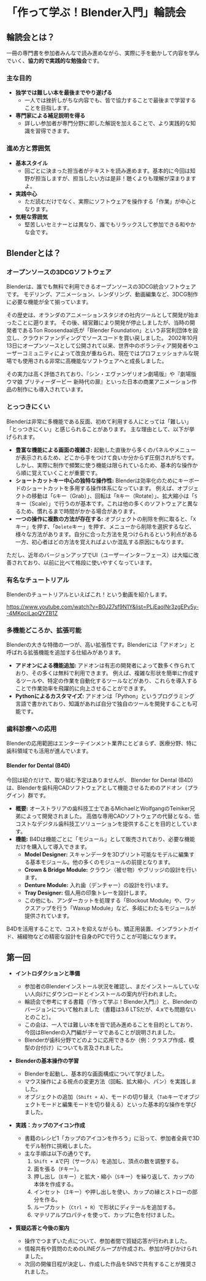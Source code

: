 # **「作って学ぶ！Blender入門」輪読会**

## 輪読会とは？

一冊の専門書を参加者みんなで読み進めながら、実際に手を動かして内容を学んでいく、**協力的で実践的な勉強会**です。

### **主な目的**

*   **独学では難しい本を最後までやり遂げる**
    *   一人では挫折しがちな内容でも、皆で協力することで最後まで学習することを目指します。
*   **専門家による補足説明を得る**
    *   詳しい参加者が専門分野に即した解説を加えることで、より実践的な知識を習得できます。

### **進め方と雰囲気**

*   **基本スタイル**
    *   回ごとに決まった担当者がテキストを読み進めます。基本的に今回は知野が担当しますが、担当したい方は是非！聴くよりも理解が深まりますよ。
*   **実践中心**
    *   ただ読むだけでなく、実際にソフトウェアを操作する「作業」が中心となります。
*   **気軽な雰囲気**
    *   堅苦しいセミナーとは異なり、誰でもリラックスして参加できる和やかな会です。


## **Blenderとは？**

### **オープンソースの3DCGソフトウェア**

Blenderは、誰でも無料で利用できるオープンソースの3DCG統合ソフトウェアです。 モデリング、アニメーション、レンダリング、動画編集など、3DCG制作に必要な機能が全て揃っています。

その歴史は、オランダのアニメーションスタジオの社内ツールとして開発が始まったことに遡ります。 その後、経営難により開発が停止しましたが、当時の開発者であるTon Roosendaal氏が「Blender Foundation」という非営利団体を設立し、クラウドファンディングでソースコードを買い戻しました。 2002年10月13日にオープンソースとして公開されて以来、世界中のボランティア開発者やユーザーコミュニティによって改良が重ねられ、現在ではプロフェッショナルな現場でも使用される非常に高機能なソフトウェアへと成長しました。

その実力は高く評価されており、『シン・エヴァンゲリオン劇場版』や『劇場版 ウマ娘 プリティーダービー 新時代の扉』といった日本の商業アニメーション作品の制作にも導入されています。

### **とっつきにくい**

Blenderは非常に多機能である反面、初めて利用する人にとっては「難しい」「とっつきにくい」と感じられることがあります。 主な理由として、以下が挙げられます。

*   **豊富な機能による画面の複雑さ:** 起動した直後から多くのパネルやメニューが表示されるため、どこから手をつけて良いか分からず圧倒されがちです。 しかし、実際に制作で頻繁に使う機能は限られているため、基本的な操作から順に覚えていくことが重要です。
*   **ショートカットキー中心の独特な操作性:** Blenderは効率化のためにキーボードのショートカットを多用する操作体系になっています。 例えば、オブジェクトの移動は「`G`キー（Grab）」、回転は「`R`キー（Rotate）」、拡大縮小は「`S`キー（Scale）」で行うのが基本です。これは他の多くのソフトウェアと異なるため、慣れるまで時間がかかる場合があります。
*   **一つの操作に複数の方法が存在する:** オブジェクトの削除を例に取ると、「`X`キー」を押す、「`Delete`キー」を押す、メニューから削除を選択するなど、様々な方法があります。自分に合った方法を見つけられるという利点がある一方、初心者はどの方法を覚えればよいか混乱する原因にもなります。

ただし、近年のバージョンアップでUI（ユーザーインターフェース）は大幅に改善されており、以前に比べて格段に使いやすくなっています。


### 有名なチュートリアル
Blenderのチュートリアルといえばこれ！という動画を紹介します。

https://www.youtube.com/watch?v=B0J27sf9N1Y&list=PLjEaoINr3zgEPv5y--4MKpciLaoQYZB1Z

### **多機能どころか、拡張可能**

Blenderの大きな特徴の一つが、高い拡張性です。Blenderには「アドオン」と呼ばれる拡張機能を追加する仕組みがあります。

*   **アドオンによる機能追加:** アドオンは有志の開発者によって数多く作られており、その多くは無料で利用できます。 例えば、複雑な形状を簡単に作成するツールや、特定の作業を自動化するツールなどがあり、これらを導入することで作業効率を飛躍的に向上させることができます。
*   **Pythonによるカスタマイズ:** アドオンは「Python」というプログラミング言語で書かれており、知識があれば自分で独自のツールを開発することも可能です。

### **歯科診療への応用**

Blenderの応用範囲はエンターテインメント業界にとどまらず、医療分野、特に歯科領域でも活用が進んでいます。

#### **Blender for Dental (B4D)**
今回は紹介だけで、取り組む予定はありませんが、
Blender for Dental (B4D)は、Blenderを歯科用CADソフトウェアとして機能させるためのアドオン（プラグイン）群です。

*   **概要:** オーストラリアの歯科技工士であるMichaelとWolfgangのTeiniker兄弟によって開発されました。 高価な専用CADソフトウェアの代替となる、低コストなデジタル歯科技工ソリューションを提供することを目的としています。
*   **機能:** B4Dは機能ごとに「モジュール」として販売されており、必要な機能だけを購入して導入できます。
    *   **Model Designer:** スキャンデータを3Dプリント可能なモデルに編集する基本モジュール。他の多くのモジュールの前提となります。
    *   **Crown & Bridge Module:** クラウン（被せ物）やブリッジの設計を行います。
    *   **Denture Module:** 入れ歯（デンチャー）の設計を行います。
    *   **Tray Designer:** 個人用の印象トレーを設計します。
    *   この他にも、アンダーカットを処理する「Blockout Module」や、ワックスアップを行う「Waxup Module」など、多岐にわたるモジュールが提供されています。

B4Dを活用することで、コストを抑えながらも、矯正用装置、インプラントガイド、補綴物などの精密な設計を自身のPCで行うことが可能になります。


## 第一回

*   **イントロダクションと準備**
    *   参加者のBlenderインストール状況を確認し、まだインストールしていない人向けにダウンロードとインストールの案内が行われました。
    *   輪読会で参考にする書籍（『作って学ぶ！Blender入門』）と、Blenderのバージョンについて触れました（書籍は3.6 LTSだが、4.xでも問題ないとのこと）。
    *   この会は、一人では難しい本を皆で読み進めることを目的としており、今回はBlenderの入門編がテーマであることが説明されました。
    *   Blenderが歯科分野でどのように応用できるか（例：クラスプ作成、模型の台付け）についても言及されました。

*   **Blenderの基本操作の学習**
    *   Blenderを起動し、基本的な画面構成について学びました。
    *   マウス操作による視点の変更方法（回転、拡大縮小、パン）を実践しました。
    *   オブジェクトの追加（`Shift + A`）、モードの切り替え（`Tab`キーでオブジェクトモードと編集モードを切り替える）といった基本的な操作を学びました。

*   **実践：カップのアイコン作成**
    *   書籍のレシピ1「カップのアイコンを作ろう」に沿って、参加者全員で3Dモデル制作に挑戦しました。
    *   主な手順は以下の通りです。
        1.  `Shift + A`で円（サークル）を追加し、頂点の数を調整する。
        2.  面を張る（`F`キー）。
        3.  押し出し（`E`キー）と拡大・縮小（`S`キー）を繰り返して、カップの本体を作成する。
        4.  インセット（`I`キー）や押し出しを使い、カップの縁とストローの部分を作る。
        5.  ループカット（`Ctrl + R`）で形状にディテールを追加する。
        6.  マテリアルプロパティを使って、カップに色を付けました。

*   **質疑応答と今後の案内**
    *   操作でつまずいた点について、参加者間で質疑応答が行われました。
    *   情報共有や質問のためのLINEグループが作成され、参加が呼びかけられました。
    *   次回の開催日程が決定し、作成した作品をSNSで共有することが推奨されました。